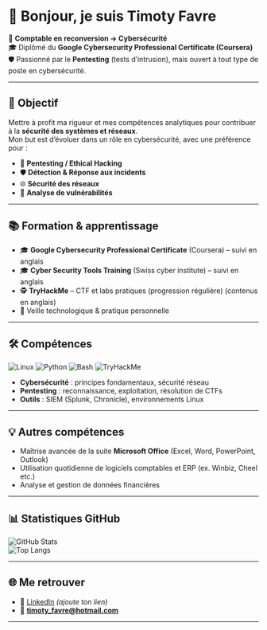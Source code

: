 
# 👋 Bonjour, je suis Timoty Favre  

💼 **Comptable en reconversion → Cybersécurité**  
🎓 Diplômé du **Google Cybersecurity Professional Certificate (Coursera)**  
🛡️ Passionné par le **Pentesting** (tests d’intrusion), mais ouvert à tout type de poste en cybersécurité.  

---

## 🚀 Objectif
Mettre à profit ma rigueur et mes compétences analytiques pour contribuer à la **sécurité des systèmes et réseaux**.  
Mon but est d’évoluer dans un rôle en cybersécurité, avec une préférence pour :  
- 🔎 **Pentesting / Ethical Hacking**  
- 🛡️ **Détection & Réponse aux incidents**  
- 🌐 **Sécurité des réseaux**  
- 🔐 **Analyse de vulnérabilités**  

---

## 📚 Formation & apprentissage
- 🎓 **Google Cybersecurity Professional Certificate** (Coursera) – suivi en anglais
- 🎓 **Cyber Security Tools Training** (Swiss cyber institute) – suivi en anglais
- 🕵️ **TryHackMe** – CTF et labs pratiques (progression régulière) (contenus en anglais)
- 📖 Veille technologique & pratique personnelle  

---

## 🛠️ Compétences
![Linux](https://img.shields.io/badge/Linux-%23FCC624?style=for-the-badge&logo=linux&logoColor=black)
![Python](https://img.shields.io/badge/Python-3776AB?style=for-the-badge&logo=python&logoColor=white)
![Bash](https://img.shields.io/badge/Bash-4EAA25?style=for-the-badge&logo=gnu-bash&logoColor=white)
![TryHackMe](https://img.shields.io/badge/TryHackMe-%23212C42?style=for-the-badge&logo=tryhackme&logoColor=red)

- **Cybersécurité** : principes fondamentaux, sécurité réseau  
- **Pentesting** : reconnaissance, exploitation, résolution de CTFs  
- **Outils** : SIEM (Splunk, Chronicle), environnements Linux  

---

## 💡 Autres compétences
- Maîtrise avancée de la suite **Microsoft Office** (Excel, Word, PowerPoint, Outlook)  
- Utilisation quotidienne de logiciels comptables et ERP (ex. Winbiz, Cheel etc.)  
- Analyse et gestion de données financières
 
---

## 📊 Statistiques GitHub
![GitHub Stats](https://github-readme-stats.vercel.app/api?username=TimotyFavre&show_icons=true&theme=radical)  
![Top Langs](https://github-readme-stats.vercel.app/api/top-langs/?username=TimotyFavre&layout=compact&theme=radical)

---

## 🌐 Me retrouver
- 💼 [LinkedIn](https://www.linkedin.com) _(ajoute ton lien)_  
- 📧 **timoty_favre@hotmail.com**

---

